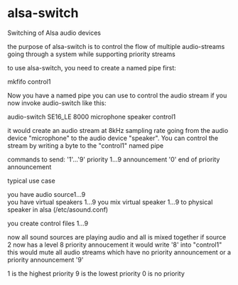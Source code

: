 # alsa-switch
Switching of Alsa audio devices

the purpose of alsa-switch is to control the flow of multiple audio-streams going through a system while supporting priority streams


to use alsa-switch, you need to create a named pipe first:

mkfifo  control1


Now you have a named pipe you can use to control the audio stream
if you now invoke audio-switch like this:

audio-switch SE16_LE 8000 microphone speaker  control1

it would create an audio stream at 8kHz sampling rate going from the audio device "microphone" to the audio device "speaker". You can control the stream by writing a byte to the "control1" named pipe

commands to send:
   '1'...'9'	priority 1...9 announcement
   '0'          end of priority announcement

typical use case

   you have audio source1...9		
   you have virtual speakers 1...9
   you mix virtual speaker 1...9 to physical speaker in alsa (/etc/asound.conf)

   you create control files 1...9

  now all sound sources are playing audio and all is mixed together
  if source 2 now has a level 8 priority annoucement it would write  '8' into "control1"
  this would mute all audio streams which have no priority announcement or a priority announcement '9'

  1 is the highest priority
  9 is the lowest priority
  0 is no priority

